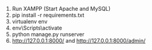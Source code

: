 1.	Run XAMPP (Start Apache and MySQL)
2.	pip install -r requirements.txt
3.	virtualenv env
4.	env\Scripts\activate
5.	python manage.py runserver
6.	http://127.0.0.1:8000/  and http://127.0.0.1:8000/admin/
